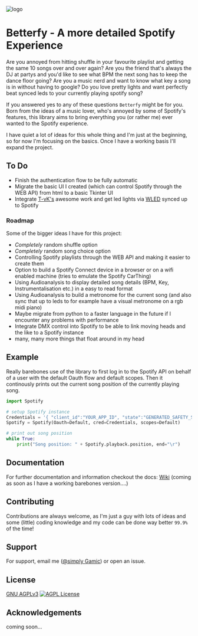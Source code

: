
![logo](https://github.com/simply-Gamic/Betterfy/assets/80588359/c80edbcc-624e-4c97-b78b-47e0e73f9edb)


# Betterfy - A more detailed Spotify Experience

Are you annoyed from hitting shuffle in your favourite playlist and getting the same 10 songs over and over again? Are you the friend that's always the DJ at partys and you'd like to see what BPM the next song has to keep the dance floor going? Are you a music nerd and want to know what key a song is in without having to google? Do you love pretty lights and want perfectly beat synced leds to your currently playing spotify song?

If you answered yes to any of these questions `Betterfy` might be for you. Born from the ideas of a music lover, who's annoyed by some of Spotify's features, this library aims to bring everything you (or rather me) ever wanted to the Spotify experience. 

I have quiet a lot of ideas for this whole thing and I'm just at the beginning, so for now I'm focusing on the basics. Once I have a working basis I'll expand the project. 


## To Do
- Finish the authentication flow to be fully automatic
- Migrate the basic UI I created (which can control Spotify through the WEB API) from html to a basic Tkinter UI
- Integrate [T-vK's](https://github.com/T-vK/Beats4Wled) awesome work and get led lights via [WLED](https://github.com/Aircoookie/WLED) synced up to Spotify



### Roadmap
Some of the bigger ideas I have for this project:

- *Completely* random shuffle option
- *Completely* random song choice option
- Controlling Spotify playlists through the WEB API and making it easier to create them
- Option to build a Spotify Connect device in a browser or on a wifi enabled machine (tries to emulate the Spotify CarThing)
- Using Audioanalysis to display detailed song details (BPM, Key, Instrumentalisation etc.) in a easy to read format
- Using Audioanalysis to build a metronome for the current song (and also sync that up to leds to for example have a visual metronome on a rgb midi piano)
- Maybe migrate from python to a faster language in the future if I encounter any problems with performance
- Integrate DMX control into Spotify to be able to link moving heads and the like to a Spotify instance
- many, many more things that float around in my head


## Example
Really barebones use of the library to first log in to the Spotify API on behalf of a user with the default Oauth flow and default scopes. Then it continously prints out the current song position of the currently playing song.

```python
import Spotify

# setup Spotify instance 
Credentials = '{ "client_id":"YOUR_APP_ID", "state":"GENERATED_SAFETY_STRING"}'
Spotify = Spotify(Oauth=Default, cred=Credentials, scopes=Default)

# print out song position
while True:
    print("Song position: " + Spotify.playback.position, end="\r")

```

## Documentation

For further documentation and information checkout the docs:
[Wiki]() (coming as soon as I have a working barebones version....)


## Contributing

Contributions are always welcome, as I'm just a guy with lots of ideas and some (little) coding knowledge and my code can be done way better `99.9%` of the time!



## Support

For support, email me ([@simply Gamic](https://github.com/simply-Gamic)) or open an issue.


## License

[GNU AGPLv3](https://choosealicense.com/licenses/agpl-3.0/) [![AGPL License](https://img.shields.io/badge/license-AGPL-blue.svg)](http://www.gnu.org/licenses/agpl-3.0)



## Acknowledgements
coming soon...
